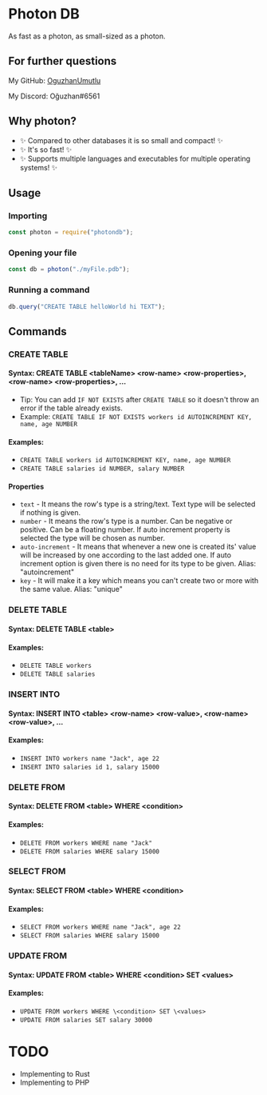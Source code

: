 # Photon DB
As fast as a photon, as small-sized as a photon.

## For further questions

My GitHub: [OguzhanUmutlu](https://github.com/OguzhanUmutlu)

My Discord: Oğuzhan#6561

## Why photon?

- ✨ Compared to other databases it is so small and compact! ✨
- ✨ It's so fast! ✨
- ✨ Supports multiple languages and executables for multiple operating systems! ✨

## Usage

### Importing

```js
const photon = require("photondb");
```

### Opening your file

```js
const db = photon("./myFile.pdb");
```

### Running a command

```js
db.query("CREATE TABLE helloWorld hi TEXT");
```

## Commands

### CREATE TABLE

#### Syntax: CREATE TABLE \<tableName> \<row-name> \<row-properties>, \<row-name> \<row-properties>, ...

- Tip: You can add `IF NOT EXISTS` after `CREATE TABLE` so it doesn't throw an error if the table already exists.
- Example: `CREATE TABLE IF NOT EXISTS workers id AUTOINCREMENT KEY, name, age NUMBER`

#### Examples:

- `CREATE TABLE workers id AUTOINCREMENT KEY, name, age NUMBER`
- `CREATE TABLE salaries id NUMBER, salary NUMBER`

#### Properties

- `text` - It means the row's type is a string/text. Text type will be selected if nothing is given.
- `number` - It means the row's type is a number. Can be negative or positive. Can be a floating number. If auto increment property is selected the type will be chosen as number.
- `auto-increment` - It means that whenever a new one is created its' value will be increased by one according to the last added one. If auto increment option is given there is no need for its type to be given. Alias: "autoincrement"
- `key` - It will make it a key which means you can't create two or more with the same value. Alias: "unique"

### DELETE TABLE

#### Syntax: DELETE TABLE \<table>

#### Examples:

- `DELETE TABLE workers`
- `DELETE TABLE salaries`

### INSERT INTO

#### Syntax: INSERT INTO \<table> \<row-name> \<row-value>, \<row-name> \<row-value>, ...

#### Examples:

- `INSERT INTO workers name "Jack", age 22`
- `INSERT INTO salaries id 1, salary 15000`

### DELETE FROM

#### Syntax: DELETE FROM \<table> WHERE \<condition>

#### Examples:

- `DELETE FROM workers WHERE name "Jack"`
- `DELETE FROM salaries WHERE salary 15000`

### SELECT FROM

#### Syntax: SELECT FROM \<table> WHERE \<condition>

#### Examples:

- `SELECT FROM workers WHERE name "Jack", age 22`
- `SELECT FROM salaries WHERE salary 15000`

### UPDATE FROM

#### Syntax: UPDATE FROM \<table> WHERE \<condition> SET \<values>

#### Examples:

- `UPDATE FROM workers WHERE \<condition> SET \<values>`
- `UPDATE FROM salaries SET salary 30000`


# TODO

- Implementing to Rust
- Implementing to PHP